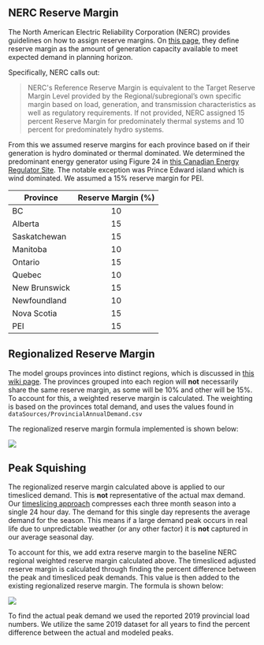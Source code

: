 ## NERC Reserve Margin

The North American Electric Reliability Corporation (NERC) provides guidelines on how to assign reserve margins. On [this page](https://www.nerc.com/pa/RAPA/ri/Pages/PlanningReserveMargin.aspx), they define reserve margin as the amount of generation capacity available to meet expected demand in planning horizon.

Specifically, NERC calls out:
> NERC's Reference Reserve Margin is equivalent to the Target Reserve Margin Level provided by the Regional/subregional’s own specific margin based on load, generation, and transmission characteristics as well as regulatory requirements. If not provided, NERC assigned 15 percent Reserve Margin for predominately thermal systems and 10 percent for predominately hydro systems.

From this we assumed reserve margins for each province based on if their generation is hydro dominated or thermal dominated. We determined the predominant energy generator using Figure 24 in [this Canadian Energy Regulator Site](https://www.cer-rec.gc.ca/en/data-analysis/canada-energy-future/2019/results/index.html). The notable exception was Prince Edward island which is wind dominated. We assumed a 15% reserve margin for PEI. 

| Province      | Reserve Margin (%) |
|---------------|:------------------:|
| BC            | 10                 |
| Alberta       | 15                 |
| Saskatchewan  | 15                 |
| Manitoba      | 10                 |
| Ontario       | 15                 |
| Quebec        | 10                 |
| New Brunswick | 15                 |
| Newfoundland  | 10                 |
| Nova Scotia   | 15                 |
| PEI           | 15                 |

## Regionalized Reserve Margin 
The model groups provinces into distinct regions, which is discussed in [this wiki page](https://github.com/DeltaE/Canada-U.S.-ElecTrade/wiki#regions). The provinces grouped into each region will **not** necessarily share the same reserve margin, as some will be 10% and other will be 15%. To account for this, a weighted reserve margin is calculated. The weighting is based on the provinces total demand, and uses the values found in `dataSources/ProvincialAnnualDemand.csv`

The regionalized reserve margin formula implemented is shown below:  

<img src="https://render.githubusercontent.com/render/math?math=(ReserveMargin)_{Region} = \sum \frac{(Demand)_{Province}}{(Demand)_{Region}} (ReserveMargin)_{Province}">

## Peak Squishing
The regionalized reserve margin calculated above is applied to our timesliced demand. This is **not** representative of the actual max demand. Our [timeslicing approach](https://github.com/DeltaE/Canada-U.S.-ElecTrade/wiki#timeslicing) compresses each three month season into a single 24 hour day. The demand for this single day represents the average demand for the season. This means if a large demand peak occurs in real life due to unpredictable weather (or any other factor) it is **not** captured in our average seasonal day. 

To account for this, we add extra reserve margin to the baseline NERC regional weighted reserve margin calculated above. The timesliced adjusted reserve margin is calculated through finding the percent difference between the peak and timesliced peak demands. This value is then added to the existing regionalized reserve margin. The formula is shown below: 

<img src="https://render.githubusercontent.com/render/math?math=(AdjustedReserveMargin)_{Region} = (ReserveMargin)_{Region} %2b \left [ \frac{(PeakDemand)_{Actual}\cdot (PeakDemand)_{Model}}{(PeakDemand)_{Actual}} \right ]_{Region}">

To find the actual peak demand we used the reported 2019 provincial load numbers. We utilize the same 2019 dataset for all years to find the percent difference between the actual and modeled peaks. 